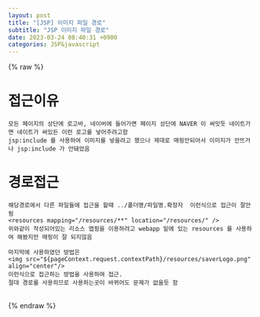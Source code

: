 ```yaml
---  
layout: post  
title: "[JSP] 이미지 파일 경로"  
subtitle: "JSP 이미지 파일 경로"  
date: 2023-03-24 08:40:31 +0900  
categories: JSP&javascript  
---  
```

{% raw %}  
# 접근이유  
	모든 페이지의 상단에 로고바, 네이버에 들어가면 페이지 상단에 NAVER 이 써잇듯 네이트가면 네이트가 써있든 이런 로고를 넣어주려고함  
	jsp:include 를 사용하여 이미지를 넣을려고 했으나 제대로 매핑안되어서 이미지가 안뜨거나 jsp:include 가 안돼었음  
	  
  
  
# 경로접근   
	해당경로에서 다른 파일들에 접근을 할때 ../폴더명/파일명.확장자  이런식으로 접근이 잘안됨  
	<resources mapping="/resources/**" location="/resources/" />  
	위와같이 작성되어있는 리소스 맵핑을 이용하려고 webapp 밑에 있는 resources 를 사용하여 해봤지만 매핑이 잘 되지않음  
  
	마지막에 사용하였던 방법은   
 	<img src="${pageContext.request.contextPath}/resources/saverLogo.png" align="center"/>	  
	이런식으로 접근하는 방법을 사용하여 접근.   
 	절대 경로를 사용히므로 사용하는곳이 바뀌어도 문제가 없을듯 함  
	  
	  
  
  
  
                                                                                                                                                                                                       
{% endraw %}